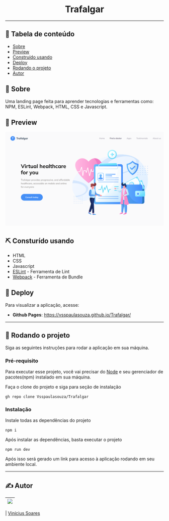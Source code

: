 <h1 align="center">Trafalgar</h1>

---

## 📝 Tabela de conteúdo

- [Sobre](#about)
- [Preview](#demo)
- [Construído usando](#built_using)
- [Deploy](#deployment)
- [Rodando o projeto](#getting_started)
- [Autor](#authors)

## 🧐 Sobre <a name = "about"></a>

Uma landing page feita para aprender tecnologias e ferramentas como: NPM, ESLint, Webpack, HTML, CSS e Javascript.

## 🎥 Preview <a name = "demo"></a>

![Trafalgar](img/preview.png)

## ⛏️ Consturído usando <a name = "built_using"></a>

- HTML
- CSS
- Javascript
- [ESLint](https://eslint.org/) - Ferramenta de Lint
- [Webpack](https://webpack.js.org/) - Ferramenta de Bundle

## 🚀 Deploy <a name = "deployment"></a>

Para visualizar a aplicação, acesse:

- **Github Pages**: https://vsspaulasouza.github.io/Trafalgar/

---

## 🏁 Rodando o projeto <a name = "getting_started"></a>

Siga as seguintes instruções para rodar a aplicação em sua máquina.

### Pré-requisito

Para executar esse projeto, você vai precisar do [Node](https://nodejs.org/pt-br/) e seu gerenciador de pacotes(npm) instalado em sua máquina.

Faça o clone do projeto e siga para seção de instalação

```
gh repo clone Vsspaulasouza/Trafalgar
```

### Instalação

Instale todas as dependências do projeto

```
npm i
```

Após instalar as dependências, basta executar o projeto

```
npm run dev
```

Após isso será gerado um link para acesso à aplicação rodando em seu ambiente local.

---

## ✍️ Autor <a name = "authors"></a>

| [<img src="https://avatars.githubusercontent.com/u/69551648?v=4" width=115>](https://github.com/Vsspaulasouza) |
| -------------------------------------------------------------------------------------------------------------- |

| [Vinícius Soares](https://github.com/Vsspaulasouza)

